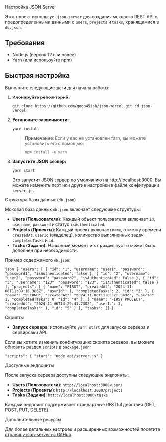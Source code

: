 Настройка JSON Server

Этот проект использует `json-server` для создания мокового REST API с предопределенными данными о `users`, `projects` и `tasks`, хранящимися в `db.json`.

Требования
----------

-   Node.js (версия 12 или новее)
-   Yarn (или используйте npm)

Быстрая настройка
-----------------

Выполните следующие шаги для начала работы:

1.  **Клонируйте репозиторий:**


    `git clone https://github.com/gogo45ish/json-vercel.git
    cd json-vercel`

2.  **Установите зависимости:**


    `yarn install`

    > **Примечание**: Если у вас не установлен Yarn, вы можете установить его с помощью:
    >
    >
    > `npm install -g yarn`

3.  **Запустите JSON сервер:**

    `yarn start`

    Это запустит JSON сервер по умолчанию на http://localhost:3000. Вы можете изменить порт или другие настройки в файле конфигурации `server.js`.

Структура базы данных (`db.json`)

Моковая база данных `db.json` включает следующие структуры:

-   **Users (Пользователи)**: Каждый объект пользователя включает `id`, `username`, `password` и статус `isAuthenticated`.
-   **Projects (Проекты)**: Каждый проект включает `name`, отметку времени `createdAt`, `userId` (владелец), количество выполненных задач `completedTasks` и `id`.
-   **Tasks (Задачи)**: На данный момент этот раздел пуст и может быть дополнен при необходимости.

Пример содержимого `db.json`:


`json {
  "users": [
    { "id": "1", "username": "user1", "password": "password1", "isAuthenticated": false },
    { "id": "2", "username": "user2", "password": "password2", "isAuthenticated": false },
    { "id": "3", "username": "123", "password": "123", "isAuthenticated": false }
  ],
  "projects": [
    { "name": "FIRST", "createdAt": "2024-11-06T11:09:16.386Z", "userId": 1, "completedTasks": 2, "id": "3" },
    { "name": "SECOND", "createdAt": "2024-11-06T11:09:21.549Z", "userId": 1, "completedTasks": 0, "id": "4" },
    { "name": "FIRST PROJECT", "createdAt": "2024-11-06T14:29:41.730Z", "userId": 3, "completedTasks": 1, "id": "5" }
  ],
  "tasks": []
}`

Скрипты


-   **Запуск сервера**: используйте `yarn start` для запуска сервера и сервировки API.

Если вы хотите изменить конфигурацию скрипта сервера, вы можете обновить раздел `scripts` в `package.json`:


`"scripts": {
  "start": "node api/server.js"
}`

Доступные эндпоинты

После запуска сервера доступны следующие эндпоинты:

-   **Users (Пользователи)**: `http://localhost:3000/users`
-   **Projects (Проекты)**: `http://localhost:3000/projects`
-   **Tasks (Задачи)**: `http://localhost:3000/tasks`

Каждый эндпоинт поддерживает стандартные RESTful действия (GET, POST, PUT, DELETE).

Дополнительные ресурсы

Для более детальных настроек и расширенных возможностей посетите [страницу json-server на GitHub](https://github.com/typicode/json-server).
